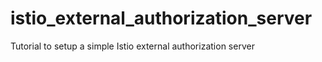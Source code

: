 # istio_external_authorization_server
Tutorial to setup a simple Istio external authorization server
